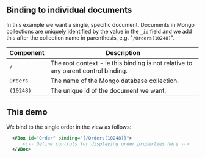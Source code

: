 
## Binding to individual documents

In this example we want a single, specific document. Documents in Mongo collections are uniquely identified by the value in the `_id` field and we add this after the collection name in parenthesis, e.g. "`/Orders(10248)`".

| Component | Description |
| --------- | ----------- |
| `/` | The root context - ie this binding is not relative to any parent control binding. |
| `Orders` | The name of the Mongo database collection. |
| `(10248)` | The unique id of the document we want. |

## This demo

We bind to the single order in the view as follows:
```xml
  <VBox id="Order" binding="{/Orders(10248)}">
      <!-- Define controls for displaying order properties here -->
  </VBox>
```
